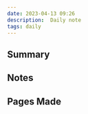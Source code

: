 ```yaml
---
date: 2023-04-13 09:26
description:  Daily note
tags: daily
---
```


## Summary

## Notes

## Pages Made